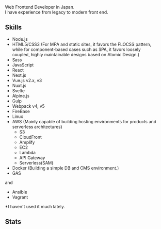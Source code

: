 Web Frontend Developer in Japan.  
I have experience from legacy to modern front end.

## Skills

- Node.js
- HTML5/CSS3 (For MPA and static sites, it favors the FLOCSS pattern, while for component-based cases such as SPA, it favors loosely coupled, highly maintainable designs based on Atomic Design.)
- Sass
- JavaScript
- React
- Next.js
- Vue.js v2.x, v3
- Nuxt.js
- Svelte
- Alpine.js
- Gulp
- Webpack v4, v5
- FireBase
- Linux
- AWS (Mainly capable of building hosting environments for products and serverless architectures)
  - S3
  - CloudFront
  - Amplify
  - EC2
  - Lambda
  - API Gateway
  - Serverless(SAM)
- Docker (Building a simple DB and CMS environment.)
- GAS

and

- Ansible
- Vagrant

*I haven't used it much lately.

## Stats

<a href="https://github.com/uuki/github-readme-stats">
  <img align="left" src="https://github-readme-stats.vercel.app/api?username=uuki&custom_title=uuki's%20GitHub%20Stats&count_private=true&show_icons=true&hide=contribs" alt="" />
</a>
